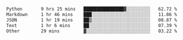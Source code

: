 <!--START_SECTION:waka-->

```txt
Python       9 hrs 25 mins   ███████████████▓░░░░░░░░░   62.72 %
Markdown     1 hr 46 mins    ███░░░░░░░░░░░░░░░░░░░░░░   11.86 %
JSON         1 hr 19 mins    ██▒░░░░░░░░░░░░░░░░░░░░░░   08.87 %
Text         1 hr 6 mins     ██░░░░░░░░░░░░░░░░░░░░░░░   07.39 %
Other        29 mins         ▓░░░░░░░░░░░░░░░░░░░░░░░░   03.22 %
```

<!--END_SECTION:waka-->
